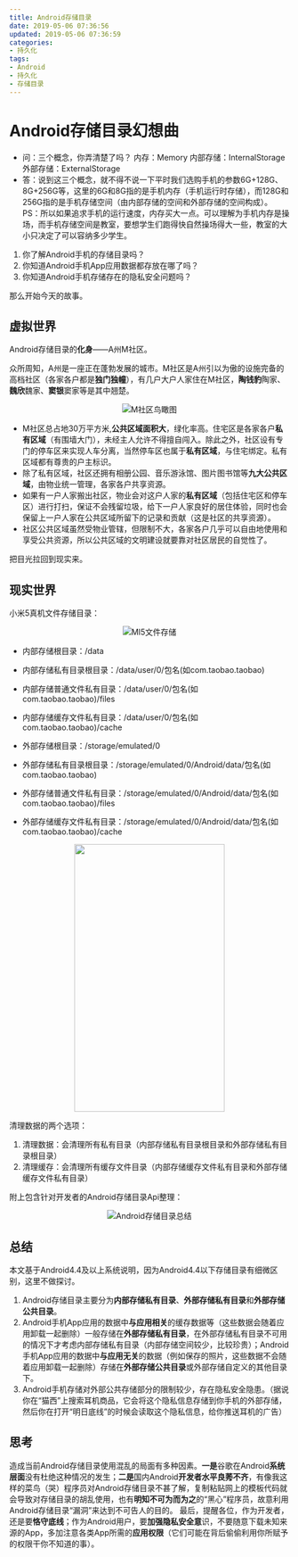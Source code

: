 ```yaml
---
title: Android存储目录
date: 2019-05-06 07:36:56
updated: 2019-05-06 07:36:59
categories:
- 持久化
tags:
- Android
- 持久化
- 存储目录
---
```


# Android存储目录幻想曲

- 问：三个概念，你弄清楚了吗？
内存：Memory
内部存储：InternalStorage
外部存储：ExternalStorage
- 答：说到这三个概念，就不得不说一下平时我们选购手机的参数6G+128G、8G+256G等，这里的6G和8G指的是手机内存（手机运行时存储），而128G和256G指的是手机存储空间（由内部存储的空间和外部存储的空间构成）。PS：所以如果追求手机的运行速度，内存买大一点。可以理解为手机内存是操场，而手机存储空间是教室，要想学生们跑得快自然操场得大一些，教室的大小只决定了可以容纳多少学生。

1. 你了解Android手机的存储目录吗？
2. 你知道Android手机App应用数据都存放在哪了吗？
3. 你知道Android手机存储存在的隐私安全问题吗？

那么开始今天的故事。

## 虚拟世界

Android存储目录的**化身**——A州M社区。

众所周知，A州是一座正在蓬勃发展的城市。M社区是A州引以为傲的设施完备的高档社区（各家各户都是**独门独幢**），有几户大户人家住在M社区，**陶钱豹**陶家、**魏欣**魏家、**窦银**窦家等是其中翘楚。

<center>

![M社区鸟瞰图](/assert/img/persistence/storage/storage_sample.png)

</center>

* M社区总占地30万平方米,**公共区域面积大**，绿化率高。住宅区是各家各户**私有区域**（有围墙大门），未经主人允许不得擅自闯入。除此之外，社区设有专门的停车区来实现人车分离，当然停车区也属于**私有区域**，与住宅绑定。私有区域都有尊贵的户主标识。
* 除了私有区域，社区还拥有相册公园、音乐游泳馆、图片图书馆等**九大公共区域**，由物业统一管理，各家各户共享资源。
* 如果有一户人家搬出社区，物业会对这户人家的**私有区域**（包括住宅区和停车区）进行打扫，保证不会残留垃圾，给下一户人家良好的居住体验，同时也会保留上一户人家在公共区域所留下的记录和贡献（这是社区的共享资源）。
* 社区公共区域虽然受物业管辖，但限制不大，各家各户几乎可以自由地使用和享受公共资源，所以公共区域的文明建设就要靠对社区居民的自觉性了。

把目光拉回到现实来。

## 现实世界

小米5真机文件存储目录：

<center> 
 
![MI5文件存储](/assert/img/persistence/storage/mi5_file.png)

</center>

* 内部存储根目录：/data
* 内部存储私有目录根目录：/data/user/0/包名(如com.taobao.taobao)
* 内部存储普通文件私有目录：/data/user/0/包名(如com.taobao.taobao)/files
* 内部存储缓存文件私有目录：/data/user/0/包名(如com.taobao.taobao)/cache

* 外部存储根目录：/storage/emulated/0
* 外部存储私有目录根目录：/storage/emulated/0/Android/data/包名(如com.taobao.taobao)
* 外部存储普通文件私有目录：/storage/emulated/0/Android/data/包名(如com.taobao.taobao)/files 
* 外部存储缓存文件私有目录：/storage/emulated/0/Android/data/包名(如com.taobao.taobao)/cache

<div align=center><img width="270" height="480" src="/assert/img/persistence/storage/data_clear.png"/></div> 
<!--![QQ清理数据](/assert/img/persistence/storage/data_clear.png)-->

清理数据的两个选项：
1. 清理数据：会清理所有私有目录（内部存储私有目录根目录和外部存储私有目录根目录）
2. 清理缓存：会清理所有缓存文件目录（内部存储缓存文件私有目录和外部存储缓存文件私有目录）

附上包含针对开发者的Android存储目录Api整理：

<center>

![Android存储目录总结](/assert/img/persistence/storage/storage_summary.png)

</center>

## 总结

本文基于Android4.4及以上系统说明，因为Android4.4以下存储目录有细微区别，这里不做探讨。

1. Android存储目录主要分为**内部存储私有目录**、**外部存储私有目录**和**外部存储公共目录**。
2. Android手机App应用的数据中**与应用相关**的缓存数据等（这些数据会随着应用卸载一起删除）一般存储在**外部存储私有目录**，在外部存储私有目录不可用的情况下才考虑内部存储私有目录（内部存储空间较少，比较珍贵）；Android手机App应用的数据中**与应用无关**的数据（例如保存的照片，这些数据不会随着应用卸载一起删除）存储在**外部存储公共目录**或外部存储自定义的其他目录下。
3. Android手机存储对外部公共存储部分的限制较少，存在隐私安全隐患。（据说你在“猫西”上搜索耳机商品，它会将这个隐私信息存储到你手机的外部存储，然后你在打开“明日底线”的时候会读取这个隐私信息，给你推送耳机的广告）

## 思考

造成当前Android存储目录使用混乱的局面有多种因素。**一是**谷歌在Android**系统层面**没有杜绝这种情况的发生；**二是**国内Android**开发者水平良莠不齐**，有像我这样的菜鸟（哭）程序员对Android存储目录不甚了解，复制粘贴网上的模板代码就会导致对存储目录的胡乱使用，也有**明知不可为而为之**的“黑心”程序员，故意利用Android存储目录“漏洞”来达到不可告人的目的。
最后，提醒各位，作为开发者，还是要**恪守底线**；作为Android用户，要**加强隐私安全意**识，不要随意下载未知来源的App，多加注意各类App所需的**应用权限**（它们可能在背后偷偷利用你所赋予的权限干你不知道的事）。